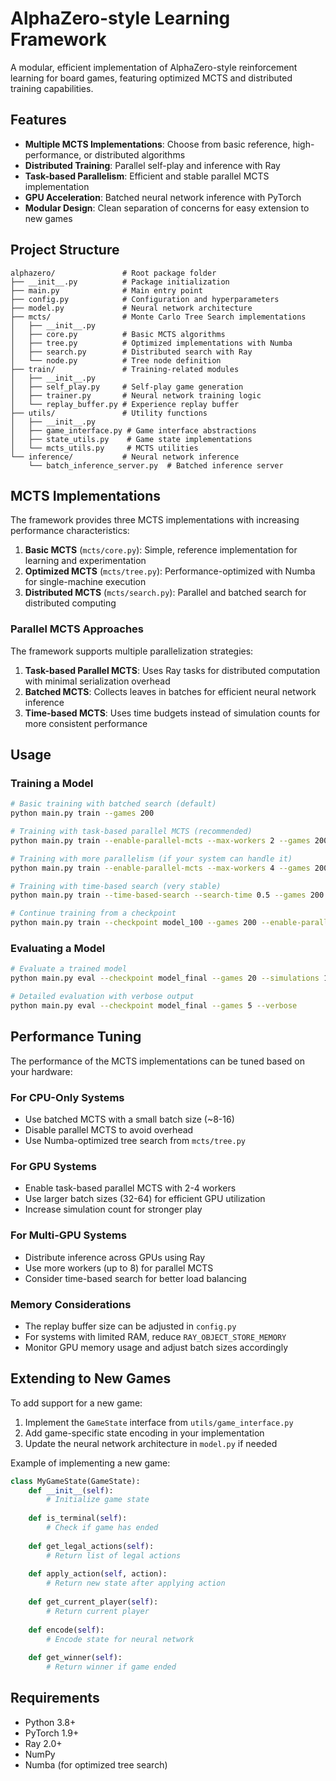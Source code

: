 # AlphaZero-style Learning Framework

A modular, efficient implementation of AlphaZero-style reinforcement learning for board games, featuring optimized MCTS and distributed training capabilities.

## Features

- **Multiple MCTS Implementations**: Choose from basic reference, high-performance, or distributed algorithms
- **Distributed Training**: Parallel self-play and inference with Ray
- **Task-based Parallelism**: Efficient and stable parallel MCTS implementation
- **GPU Acceleration**: Batched neural network inference with PyTorch
- **Modular Design**: Clean separation of concerns for easy extension to new games

## Project Structure

```
alphazero/               # Root package folder
├── __init__.py          # Package initialization
├── main.py              # Main entry point
├── config.py            # Configuration and hyperparameters
├── model.py             # Neural network architecture
├── mcts/                # Monte Carlo Tree Search implementations
│   ├── __init__.py
│   ├── core.py          # Basic MCTS algorithms
│   ├── tree.py          # Optimized implementations with Numba
│   ├── search.py        # Distributed search with Ray
│   └── node.py          # Tree node definition
├── train/               # Training-related modules
│   ├── __init__.py
│   ├── self_play.py     # Self-play game generation
│   ├── trainer.py       # Neural network training logic
│   └── replay_buffer.py # Experience replay buffer
├── utils/               # Utility functions
│   ├── __init__.py
│   ├── game_interface.py # Game interface abstractions
│   ├── state_utils.py    # Game state implementations
│   └── mcts_utils.py     # MCTS utilities
└── inference/           # Neural network inference
    └── batch_inference_server.py  # Batched inference server
```

## MCTS Implementations

The framework provides three MCTS implementations with increasing performance characteristics:

1. **Basic MCTS** (`mcts/core.py`): Simple, reference implementation for learning and experimentation
2. **Optimized MCTS** (`mcts/tree.py`): Performance-optimized with Numba for single-machine execution
3. **Distributed MCTS** (`mcts/search.py`): Parallel and batched search for distributed computing

### Parallel MCTS Approaches

The framework supports multiple parallelization strategies:

1. **Task-based Parallel MCTS**: Uses Ray tasks for distributed computation with minimal serialization overhead
2. **Batched MCTS**: Collects leaves in batches for efficient neural network inference
3. **Time-based MCTS**: Uses time budgets instead of simulation counts for more consistent performance

## Usage

### Training a Model

```bash
# Basic training with batched search (default)
python main.py train --games 200

# Training with task-based parallel MCTS (recommended)
python main.py train --enable-parallel-mcts --max-workers 2 --games 200

# Training with more parallelism (if your system can handle it)
python main.py train --enable-parallel-mcts --max-workers 4 --games 200

# Training with time-based search (very stable)
python main.py train --time-based-search --search-time 0.5 --games 200

# Continue training from a checkpoint
python main.py train --checkpoint model_100 --games 200 --enable-parallel-mcts
```

### Evaluating a Model

```bash
# Evaluate a trained model
python main.py eval --checkpoint model_final --games 20 --simulations 1600

# Detailed evaluation with verbose output
python main.py eval --checkpoint model_final --games 5 --verbose
```

## Performance Tuning

The performance of the MCTS implementations can be tuned based on your hardware:

### For CPU-Only Systems
- Use batched MCTS with a small batch size (~8-16)
- Disable parallel MCTS to avoid overhead
- Use Numba-optimized tree search from `mcts/tree.py`

### For GPU Systems
- Enable task-based parallel MCTS with 2-4 workers
- Use larger batch sizes (32-64) for efficient GPU utilization
- Increase simulation count for stronger play

### For Multi-GPU Systems
- Distribute inference across GPUs using Ray
- Use more workers (up to 8) for parallel MCTS
- Consider time-based search for better load balancing

### Memory Considerations
- The replay buffer size can be adjusted in `config.py`
- For systems with limited RAM, reduce `RAY_OBJECT_STORE_MEMORY`
- Monitor GPU memory usage and adjust batch sizes accordingly

## Extending to New Games

To add support for a new game:

1. Implement the `GameState` interface from `utils/game_interface.py`
2. Add game-specific state encoding in your implementation
3. Update the neural network architecture in `model.py` if needed

Example of implementing a new game:

```python
class MyGameState(GameState):
    def __init__(self):
        # Initialize game state
        
    def is_terminal(self):
        # Check if game has ended
        
    def get_legal_actions(self):
        # Return list of legal actions
        
    def apply_action(self, action):
        # Return new state after applying action
        
    def get_current_player(self):
        # Return current player
        
    def encode(self):
        # Encode state for neural network
        
    def get_winner(self):
        # Return winner if game ended
```

## Requirements

- Python 3.8+
- PyTorch 1.9+
- Ray 2.0+
- NumPy
- Numba (for optimized tree search)